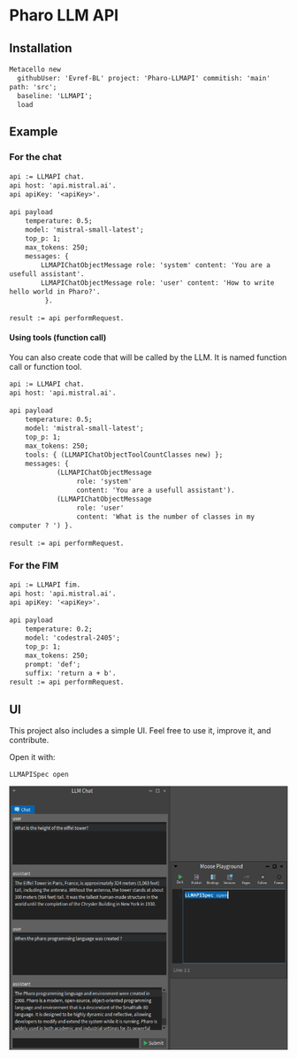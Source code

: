 # Pharo LLM API

## Installation

```st
Metacello new
  githubUser: 'Evref-BL' project: 'Pharo-LLMAPI' commitish: 'main' path: 'src';
  baseline: 'LLMAPI';
  load
```

## Example

### For the chat

```st
api := LLMAPI chat.
api host: 'api.mistral.ai'.
api apiKey: '<apiKey>'.

api payload
	temperature: 0.5;
	model: 'mistral-small-latest';
	top_p: 1;
	max_tokens: 250;
	messages: {
		LLMAPIChatObjectMessage role: 'system' content: 'You are a usefull assistant'.
		LLMAPIChatObjectMessage role: 'user' content: 'How to write hello world in Pharo?'.
		 }.

result := api performRequest.
```

#### Using tools (function call)

You can also create code that will be called by the LLM.
It is named function call or function tool.

```st
api := LLMAPI chat.
api host: 'api.mistral.ai'.

api payload
	temperature: 0.5;
	model: 'mistral-small-latest';
	top_p: 1;
	max_tokens: 250;
	tools: { (LLMAPIChatObjectToolCountClasses new) };
	messages: {
			(LLMAPIChatObjectMessage
				 role: 'system'
				 content: 'You are a usefull assistant').
			(LLMAPIChatObjectMessage
				 role: 'user'
				 content: 'What is the number of classes in my computer ? ') }.

result := api performRequest.

```

### For the FIM

```st
api := LLMAPI fim.
api host: 'api.mistral.ai'.
api apiKey: '<apiKey>'.

api payload
	temperature: 0.2;
	model: 'codestral-2405';
	top_p: 1;
	max_tokens: 250;
	prompt: 'def';
	suffix: 'return a + b'.
result := api performRequest.
```

## UI

This project also includes a simple UI. Feel free to use it, improve it, and contribute.

Open it with:

```st
LLMAPISpec open
```

![alt text](doc/image.png)
